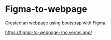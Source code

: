 # Figma-to-webpage
Created an webpage using bootstrap with Figma.

https://figma-to-webpage-rho.vercel.app/